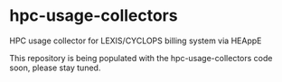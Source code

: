 # hpc-usage-collectors
HPC usage collector for LEXIS/CYCLOPS billing system via HEAppE

This repository is being populated with the hpc-usage-collectors code soon, please stay tuned.
